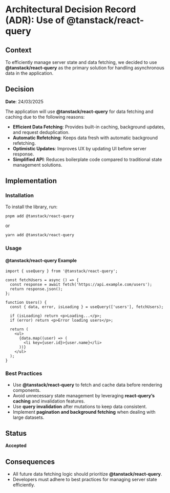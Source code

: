 # Architectural Decision Record (ADR): Use of @tanstack/react-query

## Context

To efficiently manage server state and data fetching, we decided to use **@tanstack/react-query** as the primary solution for handling asynchronous data in the application.

## Decision

**Date**: 24/03/2025

The application will use **@tanstack/react-query** for data fetching and caching due to the following reasons:

- **Efficient Data Fetching**: Provides built-in caching, background updates, and request deduplication.
- **Automatic Refetching**: Keeps data fresh with automatic background refetching.
- **Optimistic Updates**: Improves UX by updating UI before server response.
- **Simplified API**: Reduces boilerplate code compared to traditional state management solutions.

## Implementation

### Installation

To install the library, run:

```sh
pnpm add @tanstack/react-query
```

or

```sh
yarn add @tanstack/react-query
```

### Usage

#### @tanstack/react-query Example

```tsx
import { useQuery } from '@tanstack/react-query';

const fetchUsers = async () => {
  const response = await fetch('https://api.example.com/users');
  return response.json();
};

function Users() {
  const { data, error, isLoading } = useQuery(['users'], fetchUsers);

  if (isLoading) return <p>Loading...</p>;
  if (error) return <p>Error loading users</p>;

  return (
    <ul>
      {data.map((user) => (
        <li key={user.id}>{user.name}</li>
      ))}
    </ul>
  );
}
```

### Best Practices

- Use **@tanstack/react-query** to fetch and cache data before rendering components.
- Avoid unnecessary state management by leveraging **react-query’s caching** and invalidation features.
- Use **query invalidation** after mutations to keep data consistent.
- Implement **pagination and background fetching** when dealing with large datasets.

## Status

**Accepted**

## Consequences

- All future data fetching logic should prioritize **@tanstack/react-query**.
- Developers must adhere to best practices for managing server state efficiently.
